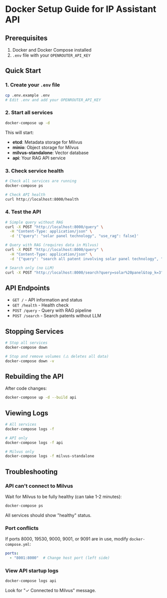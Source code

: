 # Docker Setup Guide for IP Assistant API

## Prerequisites

1. Docker and Docker Compose installed
2. `.env` file with your `OPENROUTER_API_KEY`

## Quick Start

### 1. Create your `.env` file

```bash
cp .env.example .env
# Edit .env and add your OPENROUTER_API_KEY
```

### 2. Start all services

```bash
docker-compose up -d
```

This will start:
- **etcd**: Metadata storage for Milvus
- **minio**: Object storage for Milvus
- **milvus-standalone**: Vector database
- **api**: Your RAG API service

### 3. Check service health

```bash
# Check all services are running
docker-compose ps

# Check API health
curl http://localhost:8000/health
```

### 4. Test the API

```bash
# Simple query without RAG
curl -X POST "http://localhost:8000/query" \
  -H "Content-Type: application/json" \
  -d '{"query": "solar panel technology", "use_rag": false}'

# Query with RAG (requires data in Milvus)
curl -X POST "http://localhost:8000/query" \
  -H "Content-Type: application/json" \
  -d '{"query": "search all patent involving solar panel technology", "use_rag": true, "top_k": 5}'

# Search only (no LLM)
curl -X POST "http://localhost:8000/search?query=solar%20panel&top_k=3"
```

## API Endpoints

- `GET /` - API information and status
- `GET /health` - Health check
- `POST /query` - Query with RAG pipeline
- `POST /search` - Search patents without LLM

## Stopping Services

```bash
# Stop all services
docker-compose down

# Stop and remove volumes (⚠️ deletes all data)
docker-compose down -v
```

## Rebuilding the API

After code changes:

```bash
docker-compose up -d --build api
```

## Viewing Logs

```bash
# All services
docker-compose logs -f

# API only
docker-compose logs -f api

# Milvus only
docker-compose logs -f milvus-standalone
```

## Troubleshooting

### API can't connect to Milvus

Wait for Milvus to be fully healthy (can take 1-2 minutes):

```bash
docker-compose ps
```

All services should show "healthy" status.

### Port conflicts

If ports 8000, 19530, 9000, 9001, or 9091 are in use, modify `docker-compose.yml`:

```yaml
ports:
  - "8001:8000"  # Change host port (left side)
```

### View API startup logs

```bash
docker-compose logs api
```

Look for "✓ Connected to Milvus" message.
